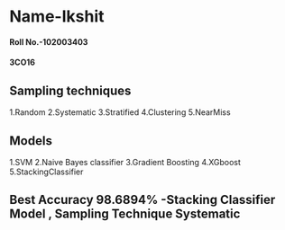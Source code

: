 # Name-Ikshit
#### Roll No.-102003403
#### 3CO16


## Sampling techniques
1.Random
2.Systematic
3.Stratified
4.Clustering
5.NearMiss

## Models
1.SVM
2.Naive Bayes classifier
3.Gradient Boosting
4.XGboost
5.StackingClassifier

## Best Accuracy 98.6894% -Stacking Classifier Model , Sampling Technique Systematic
